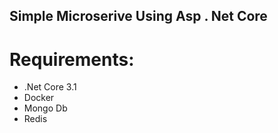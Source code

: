 ## Simple Microserive Using  Asp . Net Core

Requirements:
=============
- .Net Core 3.1
- Docker
- Mongo Db
- Redis

